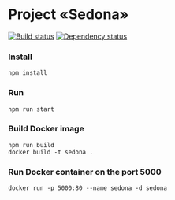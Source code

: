 # Project «Sedona»
[![Build status][travis-image]][travis-url] [![Dependency status][dependency-image]][dependency-url]


### Install
```
npm install
```

### Run
```
npm run start
```

### Build Docker image
```
npm run build
docker build -t sedona .
```

### Run Docker container on the port 5000
```
docker run -p 5000:80 --name sedona -d sedona
```






[travis-image]: https://travis-ci.org/htmlacademy-adaptive/384725-sedona.svg?branch=master
[travis-url]: https://travis-ci.org/htmlacademy-adaptive/384725-sedona
[dependency-image]: https://david-dm.org/htmlacademy-adaptive/384725-sedona/dev-status.svg?style=flat-square
[dependency-url]: https://david-dm.org/htmlacademy-adaptive/384725-sedona?type=dev
